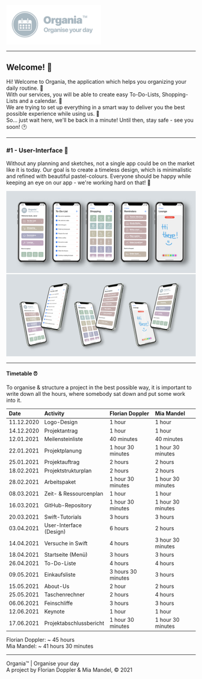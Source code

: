 <img src="https://github.com/floriandoppler/Organia/raw/main/Organise-Your-Day.png" width="50%"/>

---

## Welcome! 👋
Hi! Welcome to Organia, the application which helps you organizing your daily routine. 📝<br>
With our services, you will be able to create easy To-Do-Lists, Shopping-Lists and a calendar. 📆<br>
We are trying to set up everything in a smart way to deliver you the best possible experience while using us. 💯<br>
So... just wait here, we'll be back in a minute! Until then, stay safe - see you soon! 🕑<br>

---

### #1 - User-Interface 📱
Without any planning and sketches, not a single app could be on the market like it is today. Our goal is to create a timeless design, which is minimalistic and refined with beautiful pastel-colours. Everyone should be happy while keeping an eye on our app - we're working hard on that! 🙂

<img src="https://github.com/floriandoppler/Organia/raw/main/All-Screens.jpg"/>
<img src="https://github.com/floriandoppler/Organia/raw/main/Six-Screens.jpg"/>

---

#### Timetable ⏰
To organise & structure a project in the best possible way, it is important to write down all the hours, where somebody sat down and put some work into it.

Date         |   Activity                 |   Florian Doppler     |   Mia Mandel
:----------  |   :----------------------  |   :-----------------  |   :---------
11.12.2020   |   Logo-Design              |   1 hour              |   1 hour
14.12.2020   |   Projektantrag            |   1 hour              |   1 hour
12.01.2021   |   Meilensteinliste         |   40 minutes          |   40 minutes
22.01.2021   |   Projektplanung           |   1 hour 30 minutes   |   1 hour 30 minutes
25.01.2021   |   Projektauftrag           |   2 hours             |   2 hours
18.02.2021   |   Projektstrukturplan      |   2 hours             |   2 hours
28.02.2021   |   Arbeitspaket             |   1 hour 30 minutes   |   1 hour 30 minutes
08.03.2021   |   Zeit- & Ressourcenplan   |   1 hour              |   1 hour
16.03.2021   |   GitHub-Repository        |   1 hour 30 minutes   |   1 hour 30 minutes
20.03.2021   |   Swift-Tutorials          |   3 hours             |   3 hours
03.04.2021   |   User-Interface (Design)  |   6 hours             |   2 hours
14.04.2021   |   Versuche in Swift        |   4 hours             |   3 hour 30 minutes
18.04.2021   |   Startseite (Menü)        |   3 hours             |   3 hours
26.04.2021   |   To-Do-Liste              |   4 hours             |   4 hours
09.05.2021   |   Einkaufsliste            |   3 hours 30 minutes  |   3 hours
15.05.2021   |   About-Us                 |   2 hour              |   2 hours
25.05.2021   |   Taschenrechner           |   2 hours             |   4 hours
06.06.2021   |   Feinschliffe             |   3 hours             |   3 hours
12.06.2021   |   Keynote                  |   1 hour              |   1 hour
17.06.2021   |   Projektabschlussbericht  |   1 hour 30 minutes   |   1 hour 30 minutes

Florian Doppler: ~ 45 hours<br>
Mia Mandel: ~ 41 hours 30 minutes

---

Organia™ | Organise your day<br>
A project by Florian Doppler & Mia Mandel, © 2021